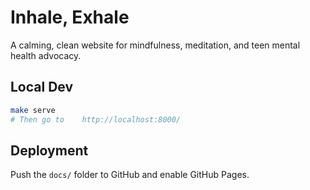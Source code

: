 # Inhale, Exhale

A calming, clean website for mindfulness, meditation, and teen mental health advocacy.

## Local Dev
```bash
make serve
# Then go to    http://localhost:8000/
```

## Deployment
Push the `docs/` folder to GitHub and enable GitHub Pages.
